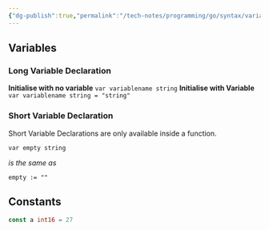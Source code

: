```yaml
---
{"dg-publish":true,"permalink":"/tech-notes/programming/go/syntax/variables/","dgHomeLink":true,"dgPassFrontmatter":false}
---
```


## Variables

### Long Variable Declaration

**Initialise with no variable**
`var variablename string`
**Initialise with Variable**
`var variablename string = "string"`

### Short Variable Declaration

Short Variable Declarations are only available inside a function.

`var empty string`

_is the same as_

`empty := ""`

## Constants
```go
const a int16 = 27
```

